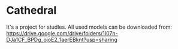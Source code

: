 # Cathedral

It's a project for studies.
All used models can be downloaded from: https://drive.google.com/drive/folders/1I07h-DJa1CF_BPDg_ojoE2_1aerEBknt?usp=sharing

